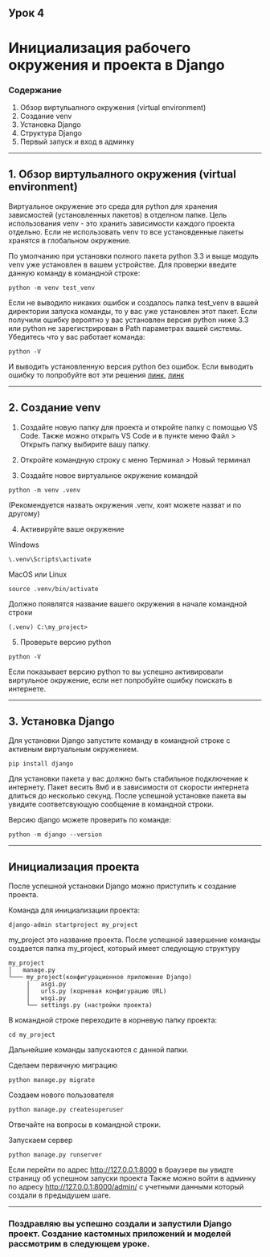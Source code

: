 ## Урок 4

# Инициализация рабочего окружения и проекта в Django

### Содержание
1. Обзор виртульалного окружения (virtual environment)
2. Создание venv
3. Установка Django
4. Структура Django
5. Первый запуск и вход в админку

---

## 1. Обзор виртульалного окружения (virtual environment)

Виртуальное окружение это среда для python для хранения зависмостей (установленных пакетов) в отделном папке. Цель использования venv - это хранить зависимости каждого проекта отдельно. Если не использовать venv то все установденные пакеты хранятся в глобальном окружение.

По умолчанию при установки полного пакета python 3.3  и выще модуль venv уже установлен в вашем устройстве. Для проверки введите данную команду в командной строке:

```
python -m venv test_venv
```

Если не выводило никаких ошибок и создалось папка test_venv в вашей директории запуска команды, то у вас уже установлен этот пакет. Если получили ошибку вероятно у вас установлен версия python ниже 3.3 или python не зарегистрирован в Path параметрах вашей системы. Убедитесь что у вас работает команда:

```
python -V
```
И выводить установленную версия python без ошибок. Если выводить ошибку то попробуйте вот эти решения [линк](https://qna.habr.com/q/1133068), [линк](https://www.dz-techs.com/ru/python-windows-path)

---

## 2. Создание venv

1) Создайте новую папку для проекта и откройте папку с помощью VS Code. Также можно открыть VS Code и в пункте меню Файл > Открыть папку выбирите вашу папку. 

2) Откройте командную строку с меню Терминал > Новый терминал

3) Создайте новое виртуальное окружение командой

```
python -m venv .venv
```
(Рекомендуется назвать окружения .venv, хоят можете назват и по другому)

4) Активируйте ваше окружение

Windows
```
\.venv\Scripts\activate
```

MacOS или Linux
```
source .venv/bin/activate
```

Должно появлятся название вашего окружения в начале командной строки

```
(.venv) C:\my_project>
```

5) Проверьте версию python

```
python -V
```
Если показывает версию python то вы успешно активировали виртульное окружение, если нет попробуйте ошибку поискать в интернете.

---

## 3. Установка Django

Для установки Django запустите команду в командной строке с активным виртуальным окружением.
```
pip install django
```
Для установки пакета у вас должно быть стабильное подключение к интернету. Пакет весить 8мб и в зависимости от скорости интернета длиться до несколько секунд. После успешной установке пакета вы увидите соответсвующую сообщение в командной строки.

Версию django можете проверить по команде:
```
python -m django --version
```

---

## Инициализация проекта

После успешной установки Django можно приступить к создание проекта.

Команда для инициализации проекта:
```
django-admin startproject my_project
```
my_project это название проекта. После успешной завершение команды создается папка my_project, который имеет следующую структуру

```
my_project
│   manage.py
└─── my_project(конфигурационное приложение Django)
     │   asgi.py
     │   urls.py (корневая конфигурацию URL)
     │   wsgi.py
     └── settings.py (настройки проекта)
```

В командной строке переходите в корневую папку проекта:
```
cd my_project
```
Дальнейшие команды запускаются с данной папки.

Сделаем первичную миграцию
```
python manage.py migrate
```

Создаем нового пользователя
```
python manage.py createsuperuser
```
Отвечайте на вопросы в командной строки.

Запускаем сервер
```
python manage.py runserver
```
Если перейти по адрес http://127.0.0.1:8000 в браузере вы увидте страницу об успешном запуски проекта
Также можно войти в админку по адресу http://127.0.0.1:8000/admin/ с учетными данными который создали в предыдушем шаге.

---

### Поздравляю вы успешно создали и запустили Django проект. Создание кастомных приложений и моделей рассмотрим в следующем уроке.
